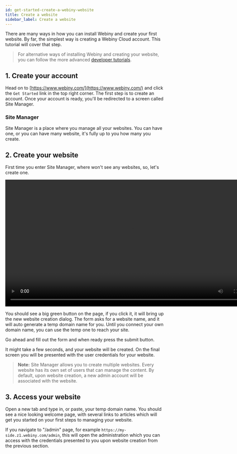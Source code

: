 ```yaml
---
id: get-started-create-a-webiny-website
title: Create a website
sidebar_label: Create a website
---
```


There are many ways in how you can install Webiny and create your first website. By far, the simplest way is creating a Webiny Cloud account. This tutorial will cover that step.

> For alternative ways of installing Webiny and creating your website, you can follow the more advanced [developer tutorials](/docs/developer-tutorials/local-setup).

## 1. Create your account

Head on to [https://www.webiny.com/](https://www.webiny.com/) and click the `Get Started` link in the top right corner.
The first step is to create an account. Once your account is ready, you'll be redirected to a screen called Site Manager.

### Site Manager

Site Manager is a place where you manage all your websites. You can have one, or you can have many website, it's fully up to you how many you create.

## 2. Create your website

First time you enter Site Manager, where won't see any websites, so, let's create one.

<div class="video-container">
  <video width="800" loop>
    <source src="/docs/assets/cms-guides/cms-basic-create-website.mp4" type="video/mp4">
  Your browser does not support the video tag.
  </video>
</div>

You should see a big green button on the page, if you click it, it will bring up the new website creation dialog. The form asks for a website name, and it will auto generate a temp domain name for you. Until you connect your own domain name, you can use the temp one to reach your site.

Go ahead and fill out the form and when ready press the submit button.

It might take a few seconds, and your website will be created. On the final screen you will be presented with the user credentials for your website.

> **Note:** Site Manager allows you to create multiple websites. Every website has its own set of users that can manage the content. By default, upon website creation, a new admin account will be associated with the website.

## 3. Access your website

Open a new tab and type in, or paste, your temp domain name. You should see a nice looking welcome page, with several links to articles which will get you started on your first steps to managing your website.

If you navigate to "/admin" page, for example `https://my-side.z1.webiny.com/admin`, this will open the administration which you can access with the credentials presented to you upon website creation from the previous section.
